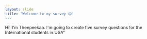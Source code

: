 ```yaml
---
layout: slide
title: "Welcome to my survey 😄! 
---
```

Hi! I'm Theepeekaa. I'm going to create five survey questions for the International students in USA"


